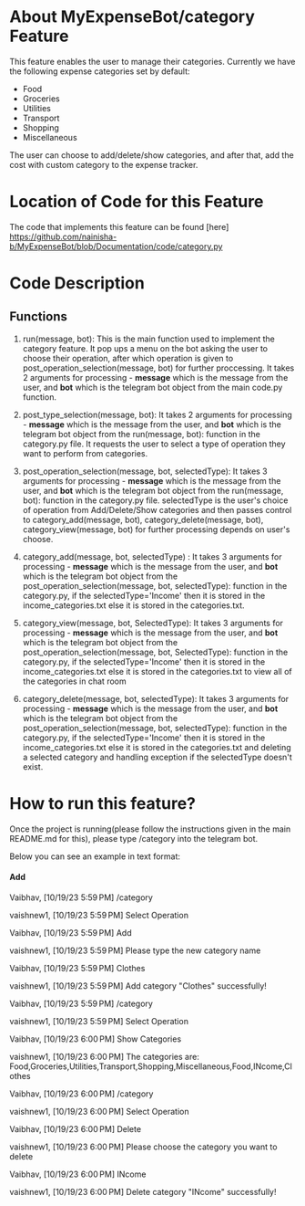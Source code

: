 # About MyExpenseBot/category Feature
This feature enables the user to manage their categories.
Currently we have the following expense categories set by default:

- Food
- Groceries
- Utilities
- Transport
- Shopping
- Miscellaneous

The user can choose to add/delete/show categories, and after that, add the cost with custom category to the expense tracker.

# Location of Code for this Feature
The code that implements this feature can be found [here] https://github.com/nainisha-b/MyExpenseBot/blob/Documentation/code/category.py
# Code Description
## Functions

1. run(message, bot):
This is the main function used to implement the category feature. It pop ups a menu on the bot asking the user to choose their operation, after which operation is given to post_operation_selection(message, bot) for further proccessing. It takes 2 arguments for processing - **message** which is the message from the user, and **bot** which is the telegram bot object from the main code.py function.

2. post_type_selection(message, bot):
   It takes 2 arguments for processing - **message** which is the message from the user, and **bot** which is the telegram bot object from the run(message, bot): function in the category.py file. It requests the user to select a type of operation they want to perform from categories.

3. post_operation_selection(message, bot, selectedType):
 It takes 3 arguments for processing - **message** which is the message from the user, and **bot** which is the telegram bot object from the run(message, bot): function in the category.py file. selectedType is the user's choice of operation from Add/Delete/Show categories and then passes control to category_add(message, bot), category_delete(message, bot), category_view(message, bot) for further processing depends on user's choose.

4. category_add(message, bot, selectedType) :
 It takes 3 arguments for processing - **message** which is the message from the user, and **bot** which is the telegram bot object from the post_operation_selection(message, bot, selectedType): function in the category.py, if the selectedType='Income' then it is stored in the income_categories.txt else it is stored in the categories.txt.

5. category_view(message, bot, SelectedType):
 It takes 3 arguments for processing - **message** which is the message from the user, and **bot** which is the telegram bot object from the post_operation_selection(message, bot, SelectedType): function in the category.py, if the selectedType='Income' then it is stored in the income_categories.txt else it is stored in the categories.txt to view all of the categories in chat room

6. category_delete(message, bot, selectedType):
 It takes 3 arguments for processing - **message** which is the message from the user, and **bot** which is the telegram bot object from the post_operation_selection(message, bot, selectedType): function in the category.py, if the selectedType='Income' then it is stored in the income_categories.txt else it is stored in the categories.txt and deleting a selected category and handling exception if the selectedType doesn't exist.

 
# How to run this feature?
Once the project is running(please follow the instructions given in the main README.md for this), please type /category into the telegram bot.

Below you can see an example in text format:

#### Add
Vaibhav, [10/19/23 5:59 PM]
/category

vaishnew1, [10/19/23 5:59 PM]
Select Operation

Vaibhav, [10/19/23 5:59 PM]
Add

vaishnew1, [10/19/23 5:59 PM]
Please type the new category name

Vaibhav, [10/19/23 5:59 PM]
Clothes

vaishnew1, [10/19/23 5:59 PM]
Add category "Clothes" successfully!

Vaibhav, [10/19/23 5:59 PM]
/category

vaishnew1, [10/19/23 5:59 PM]
Select Operation

Vaibhav, [10/19/23 6:00 PM]
Show Categories

vaishnew1, [10/19/23 6:00 PM]
The categories are:
Food,Groceries,Utilities,Transport,Shopping,Miscellaneous,Food,INcome,Clothes

Vaibhav, [10/19/23 6:00 PM]
/category

vaishnew1, [10/19/23 6:00 PM]
Select Operation

Vaibhav, [10/19/23 6:00 PM]
Delete

vaishnew1, [10/19/23 6:00 PM]
Please choose the category you want to delete

Vaibhav, [10/19/23 6:00 PM]
INcome

vaishnew1, [10/19/23 6:00 PM]
Delete category "INcome" successfully!
